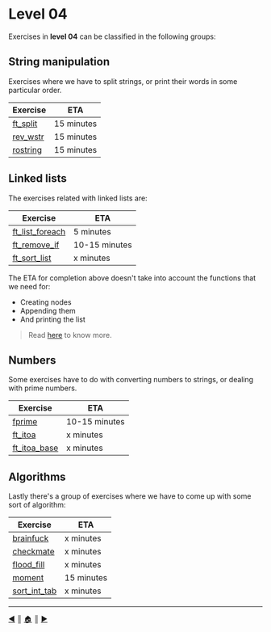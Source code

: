 # Level 04
Exercises in **level 04** can be classified in the following groups:

## String manipulation
Exercises where we have to split strings, or print their words in some particular order.

Exercise                | ETA
------------------------|----------
[ft_split](./strings/ft_split.md)   | 15 minutes
[rev_wstr](./strings/rev_wstr.md)   | 15 minutes
[rostring](./strings/rostring.md)   | 15 minutes

## Linked lists
The exercises related with linked lists are:

Exercise                | ETA
------------------------|----------
[ft_list_foreach](ft_list_foreach.md)	| 5 minutes
[ft_remove_if](ft_list_remove_if.md)	| 10-15 minutes
[ft_sort_list](ft_sort_list.md)			| x minutes

The ETA for completion above doesn't take into account the functions that we need for:

* Creating nodes
* Appending them
* And printing the list

> Read [here](./lists/lists.md) to know more.

## Numbers
Some exercises have to do with converting numbers to strings, or dealing with prime numbers.

Exercise                | ETA
------------------------|----------
[fprime](./numbers/fprime.md)           | 10-15 minutes
[ft_itoa](./numbers/ft_itoa.md)         | x minutes
[ft_itoa_base](./numbers/ft_itoa.md)    | x minutes

## Algorithms
Lastly there's a group of exercises where we have to come up with some sort of algorithm:

Exercise                | ETA
------------------------|----------
[brainfuck](./algorithms/brainfuck.md)      | x minutes
[checkmate](./algorithms/checkmate.md)      | x minutes
[flood_fill](./algorithms/flood_fill.md)    | x minutes
[moment](./algorithms/moment.md)            | 15 minutes
[sort_int_tab](sort_int_tab.md)             | x minutes

---
[:arrow_backward:][back] ║ [:house:][home] ║ [:arrow_forward:][next]

<!-- navigation -->
[home]: ../../README.md
[back]: ../../README.md
[next]: ../05/index.md